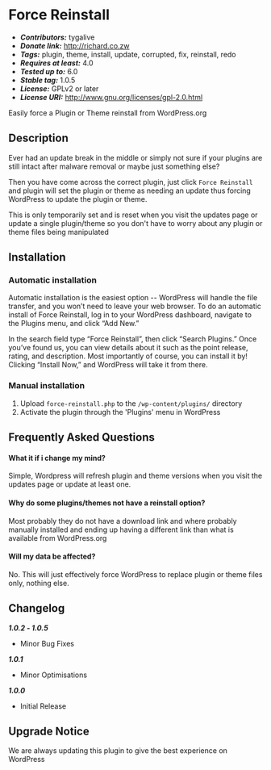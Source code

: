 # Force Reinstall

- **_Contributors:_** tygalive
- **_Donate link:_** http://richard.co.zw
- **_Tags:_** plugin, theme, install, update, corrupted, fix, reinstall, redo
- **_Requires at least:_** 4.0
- **_Tested up to:_** 6.0
- **_Stable tag:_** 1.0.5
- **_License:_** GPLv2 or later
- **_License URI:_** http://www.gnu.org/licenses/gpl-2.0.html

Easily force a Plugin or Theme reinstall from WordPress.org

## Description

Ever had an update break in the middle or simply not sure if your plugins are still intact after malware removal or maybe just something else?

Then you have come across the correct plugin, just click `Force Reinstall` and plugin will set the plugin or theme as needing an update thus forcing WordPress to update the plugin or theme.

This is only temporarily set and is reset when you visit the updates page or update a single plugin/theme so you don't have to worry about any plugin or theme files being manipulated

## Installation

### Automatic installation

Automatic installation is the easiest option -- WordPress will handle the file transfer, and you won’t need to leave your web browser. To do an automatic install of Force Reinstall, log in to your WordPress dashboard, navigate to the Plugins menu, and click “Add New.”

In the search field type “Force Reinstall”, then click “Search Plugins.” Once you’ve found us, you can view details about it such as the point release, rating, and description. Most importantly of course, you can install it by! Clicking “Install Now,” and WordPress will take it from there.

### Manual installation

1. Upload `force-reinstall.php` to the `/wp-content/plugins/` directory
2. Activate the plugin through the 'Plugins' menu in WordPress

## Frequently Asked Questions

#### What it if i change my mind?

Simple, Wordpress will refresh plugin and theme versions when you visit the updates page or update at least one.

#### Why do some plugins/themes not have a reinstall option?

Most probably they do not have a download link and where probably manually installed and ending up having a different link than what is available from WordPress.org

#### Will my data be affected?

No. This will just effectively force WordPress to replace plugin or theme files only, nothing else.

## Changelog

**_1.0.2_ - _1.0.5_**

- Minor Bug Fixes

**_1.0.1_**

- Minor Optimisations

**_1.0.0_**

- Initial Release

## Upgrade Notice

We are always updating this plugin to give the best experience on WordPress
